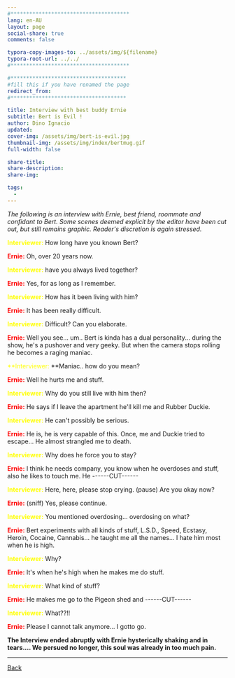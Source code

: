 ```yaml
---
#**************************************
lang: en-AU
layout: page
social-share: true
comments: false

typora-copy-images-to: ../assets/img/${filename}
typora-root-url: ../../
#**************************************

#*************************************
#fill this if you have renamed the page
redirect_from:
#*************************************

title: Interview with best buddy Ernie
subtitle: Bert is Evil ! 
author: Dino Ignacio
updated: 
cover-img: /assets/img/bert-is-evil.jpg
thumbnail-img: /assets/img/index/bertmug.gif
full-width: false

share-title: 
share-description: 
share-img: 

tags:
  -
---
```


*The following is an interview with Ernie, best friend, roommate and confidant to Bert. Some scenes deemed explicit by the editor have been cut out, but still remains graphic. Reader's discretion is again stressed.*

<span style="color:yellow">**Interviewer:**</span> How long have you known Bert?

<span style="color:red">**Ernie:**</span> Oh, over 20 years now. 

<span style="color:yellow">**Interviewer:**</span> have you always lived together?

<span style="color:red">**Ernie:**</span> Yes, for as long as I remember. 

<span style="color:yellow">**Interviewer:**</span> How has it been living with him?

<span style="color:red">**Ernie:</span>** It has been really difficult.

<span style="color:yellow">**Interviewer:**</span> Difficult? Can you elaborate.

<span style="color:red">**Ernie:**</span> Well you see... um.. Bert is kinda has a dual personality... during the show, he's a pushover and very geeky. But when the camera stops rolling he becomes a raging maniac.

<span style="color:yellow">**Interviewer:</span> **Maniac.. how do you mean?

<span style="color:red">**Ernie:**</span> Well he hurts me and stuff.

<span style="color:yellow">**Interviewer:**</span> Why do you still live with him then?

<span style="color:red">**Ernie:**</span> He says if I leave the apartment he'll kill me and Rubber Duckie.

<span style="color:yellow">**Interviewer:</span>** He can't possibly be serious.

<span style="color:red">**Ernie:**</span> He is, he is very capable of this. Once, me and Duckie tried to escape... He almost strangled me to death.

<span style="color:yellow">**Interviewer:**</span> Why does he force you to stay?

<span style="color:red">**Ernie:**</span> I think he needs company, you know when he overdoses and stuff, also he likes to touch me. He ------CUT------

<span style="color:yellow">**Interviewer:**</span> Here, here, please stop crying. (pause) Are you okay now? 

<span style="color:red">**Ernie:**</span> (sniff) Yes, please continue.

<span style="color:yellow">**Interviewer:**</span> You mentioned overdosing... overdosing on what?

<span style="color:red">**Ernie:**</span> Bert experiments with all kinds of stuff, L.S.D., Speed, Ecstasy, Heroin, Cocaine, Cannabis... he taught me all the names... I hate him most when he is high.

<span style="color:yellow">**Interviewer:**</span> Why?

<span style="color:red">**Ernie:**</span> It's when he's high when he makes me do stuff.

<span style="color:yellow">**Interviewer:**</span> What kind of stuff? 

<span style="color:red">**Ernie:**</span> He makes me go to the Pigeon shed and ------CUT------ 

<span style="color:yellow">**Interviewer:**</span> What??!!

<span style="color:red">**Ernie:**</span> Please I cannot talk anymore... I gotto go.

**The Interview ended abruptly with Ernie hysterically shaking and in tears.... We persued no longer, this soul was already in too much pain.**

---

 [Back](the-interviews-and-documents) 
